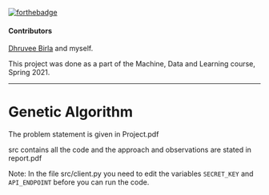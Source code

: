 [![forthebadge](https://forthebadge.com/images/badges/thats-how-they-get-you.svg)](https://forthebadge.com)

#### Contributors
[Dhruvee Birla](https://github.com/dhruvxx) and myself.

This project was done as a part of the Machine, Data and Learning course, Spring 2021.

---

# Genetic Algorithm

The problem statement is given in Project.pdf

src contains all the code and the approach and observations are stated in report.pdf

Note: In the file src/client.py you need to edit the variables `SECRET_KEY` and `API_ENDPOINT` before you can run the code.
